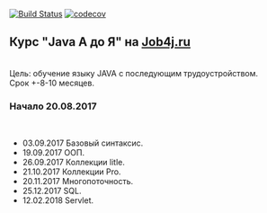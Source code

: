 [![Build Status](https://travis-ci.org/andreiHi/hincuA.svg?branch=master)](https://travis-ci.org/andreiHi/hincuA)
[![codecov](https://codecov.io/gh/andreiHi/hincuA/branch/master/graph/badge.svg)](https://codecov.io/gh/andreiHi/hincuA)
<p><h2>Курс "Java A до Я" на <a href="http://job4j.ru">Job4j.ru</a></h2><br>
Цель: обучение языку JAVA с последующим трудоустройством.<br>
Срок +-8-10 месяцев.<br>
<h3>Начало 20.08.2017</h3><br>
<ul>
<li>03.09.2017 Базовый синтаксис.</li>
<li>19.09.2017 ООП.</li>
<li>26.09.2017 Коллекции litle.</li>
<li>21.10.2017 Коллекции Pro.</li>
<li>20.11.2017 Многопоточность.</li>
<li>25.12.2017 SQL.</li>
<li>12.02.2018 Servlet.</li>
</ul></p>
